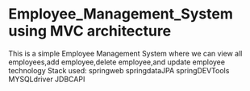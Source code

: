 # Employee_Management_System using MVC architecture
This is a simple Employee Management System where we can view all employees,add employee,delete employee,and update employee 
technology Stack used:
springweb
springdataJPA
springDEVTools
MYSQLdriver
JDBCAPI

